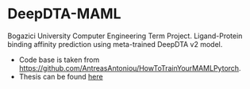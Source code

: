 # DeepDTA-MAML
Bogazici University Computer Engineering Term Project. Ligand-Protein binding affinity prediction using meta-trained DeepDTA v2 model.

* Code base is taken from https://github.com/AntreasAntoniou/HowToTrainYourMAMLPytorch. 
* Thesis can be found [here](https://github.com/alprnbg/DeepDTA-MAML/blob/main/Thesis.pdf)
